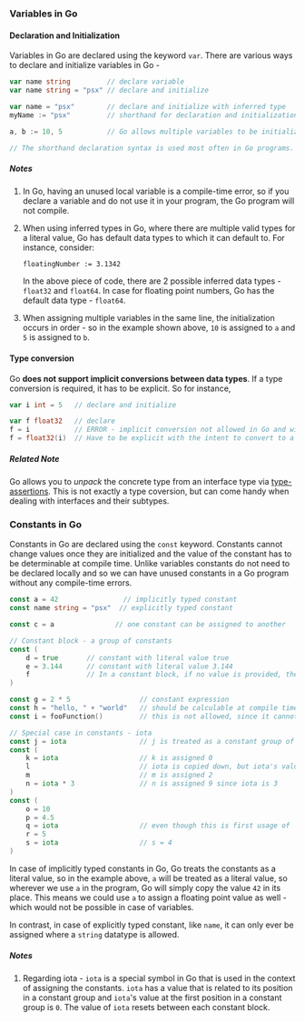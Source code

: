 ### Variables in Go

#### Declaration and Initialization
Variables in Go are declared using the keyword `var`. There are various ways to declare and initialize variables in Go - 

```go
var name string         // declare variable
var name string = "psx" // declare and initialize

var name = "psx"        // declare and initialize with inferred type
myName := "psx"         // shorthand for declaration and initialization with inferred type

a, b := 10, 5           // Go allows multiple variables to be initialized all at once

// The shorthand declaration syntax is used most often in Go programs.
```

##### Notes
1. In Go, having an unused local variable is a compile-time error, so if you declare a variable and do not use it in your program, the Go program will not compile.
2. When using inferred types in Go, where there are multiple valid types for a literal value, Go has default data types to which it can default to. For instance, consider:

    `floatingNumber := 3.1342` 

    In the above piece of code, there are 2 possible inferred data types - `float32` and `float64`. In case for floating point numbers, Go has the default data type - `float64`. 
3. When assigning multiple variables in the same line, the initialization occurs in order - so in the example shown above, `10` is assigned to `a` and `5` is assigned to `b`.


#### Type conversion
Go **does not support implicit conversions between data types**. If a type conversion is required, it has to be explicit. So for instance, 

```go
var i int = 5   // declare and initialize

var f float32   // declare
f = i           // ERROR - implicit conversion not allowed in Go and will result in an error.
f = float32(i)  // Have to be explicit with the intent to convert to a different type.
```

##### Related Note
Go allows you to *unpack* the concrete type from an interface type via [type-assertions](../object-orientation-polymorphism/interfaces.md#type-assertions---get-concrete-type-from-interface-type). This is not exactly a type coversion, but can come handy when dealing with interfaces and their subtypes.

### Constants in Go
Constants in Go are declared using the `const` keyword. Constants cannot change values once they are initialized and the value of the constant has to be determinable at compile time. Unlike variables constants do not need to be declared locally and so we can have unused constants in a Go program without any compile-time errors.

```go
const a = 42                // implicitly typed constant 
const name string = "psx"  // explicitly typed constant

const c = a               // one constant can be assigned to another

// Constant block - a group of constants
const (
    d = true       // constant with literal value true
    e = 3.144      // constant with literal value 3.144
    f              // In a constant block, if no value is provided, the value is copied from above - so f has 3.144
)

const g = 2 * 5                 // constant expression
const h = "hello, " + "world"   // should be calculable at compile time
const i = fooFunction()         // this is not allowed, since it cannot be determined at compile time. Functions require memory allocation which happens at runtime.

// Special case in constants - iota
const j = iota                  // j is treated as a constant group of size 1 and iota starts at 0, so j is assigned 0
const (
    k = iota                    // k is assigned 0
    l                           // iota is copied down, but iota's value is now updated to 1 (relative to its position in constant group) so l = 1
    m                           // m is assigned 2
    n = iota * 3                // n is assigned 9 since iota is 3
)
const (
    o = 10
    p = 4.5
    q = iota                    // even though this is first usage of `iota` in this group, since it is at 3rd position in group, it's value is 2
    r = 5
    s = iota                    // s = 4
)
```

In case of implicitly typed constants in Go, Go treats the constants as a literal value, so in the example above, `a` will be treated as a literal value, so wherever we use `a` in the program, Go will simply copy the value `42` in its place. This means we could use `a` to assign a floating point value as well - which would not be possible in case of variables.

In contrast, in case of explicitly typed constant, like `name`, it can only ever be assigned where a `string` datatype is allowed. 

##### Notes
1. Regarding iota - `iota` is a special symbol in Go that is used in the context of assigning the constants. `iota` has a value that is related to its position in a constant group and `iota`'s value at the first position in a constant group is `0`. The value of `iota` resets between each constant block. 
